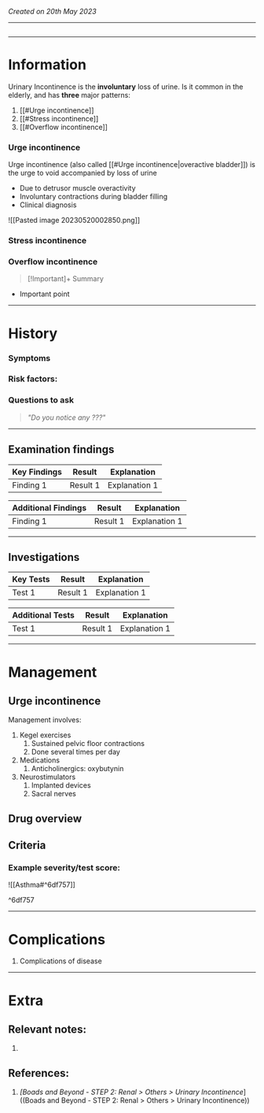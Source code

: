 *Created on 20th May 2023*

---
```toc
```
---

# Information
Urinary Incontinence is the **involuntary** loss of urine. Is it common in the elderly, and has **three** major patterns:
1. [[#Urge incontinence]]
2. [[#Stress incontinence]]
3. [[#Overflow incontinence]]

### Urge incontinence
Urge incontinence (also called [[#Urge incontinence|overactive bladder]]) is the urge to void accompanied by loss of urine
- Due to detrusor muscle overactivity
- Involuntary contractions during bladder filling
- Clinical diagnosis

![[Pasted image 20230520002850.png]]
### Stress incontinence

### Overflow incontinence

> [!Important]+ Summary
- Important point

--- 
# History
### Symptoms

### Risk factors:

### Questions to ask
>*"Do you notice any ???"*

---

## Examination findings
| Key Findings | Result   | Explanation   |
| ------------ | -------- | ------------- |
| Finding 1    | Result 1 | Explanation 1 |

| Additional Findings | Result   | Explanation   |
| ------------------- | -------- | ------------- |
| Finding 1           | Result 1 | Explanation 1 |

---

## Investigations
| Key Tests                 |Result| Explanation                                                                                                                                                     |
| ------------------------- | --- | --------------------------------------------------------------------------------------------------------------------------------------------------------------- |
| Test 1                    |Result 1| Explanation 1                                                                                                                                                        |

| Additional Tests               |  Result   | Explanation                |
| ------------------------------ | --- | --------------------- |
| Test 1                            |  Result 1   | Explanation 1 |

---

# Management
## Urge incontinence
Management involves:
1. Kegel exercises
	1. Sustained pelvic floor contractions
	2. Done several times per day
2. Medications
	1. Anticholinergics: oxybutynin
3. Neurostimulators
	1. Implanted devices
	2. Sacral nerves

## Drug overview

## Criteria
### Example severity/test score:
![[Asthma#^6df757]]

^6df757

---

# Complications
1. Complications of disease

---

# Extra
## Relevant notes:
1. 
## References:
1. *[Boads and Beyond - STEP 2: Renal > Others > Urinary Incontinence*]((Boads and Beyond - STEP 2: Renal > Others > Urinary Incontinence))